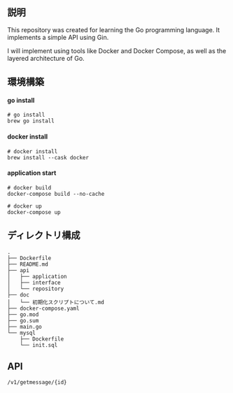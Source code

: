 ## 説明

This repository was created for learning the Go programming language. It implements a simple API using Gin.

I will implement using tools like Docker and Docker Compose, as well as the layered architecture of Go.

## 環境構築

#### go install
```
# go install
brew go install
```
#### docker install
```
# docker install
brew install --cask docker
```

#### application start

```
# docker build
docker-compose build --no-cache

# docker up
docker-compose up
```

## ディレクトリ構成

```
.
├── Dockerfile
├── README.md
├── api
│   ├── application
│   ├── interface
│   └── repository
├── doc
│   └── 初期化スクリプトについて.md
├── docker-compose.yaml
├── go.mod
├── go.sum
├── main.go
└── mysql
    ├── Dockerfile
    └── init.sql
```

## API
```
/v1/getmessage/{id}
```
